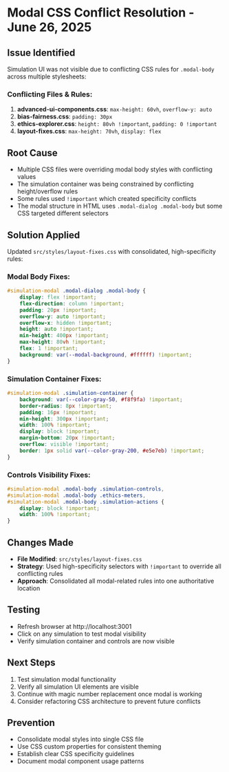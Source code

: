 # Modal CSS Conflict Resolution - June 26, 2025

## Issue Identified
Simulation UI was not visible due to conflicting CSS rules for `.modal-body` across multiple stylesheets:

### Conflicting Files & Rules:
1. **advanced-ui-components.css**: `max-height: 60vh`, `overflow-y: auto`
2. **bias-fairness.css**: `padding: 30px` 
3. **ethics-explorer.css**: `height: 80vh !important`, `padding: 0 !important`
4. **layout-fixes.css**: `max-height: 70vh`, `display: flex`

## Root Cause
- Multiple CSS files were overriding modal body styles with conflicting values
- The simulation container was being constrained by conflicting height/overflow rules
- Some rules used `!important` which created specificity conflicts
- The modal structure in HTML uses `.modal-dialog .modal-body` but some CSS targeted different selectors

## Solution Applied
Updated `src/styles/layout-fixes.css` with consolidated, high-specificity rules:

### Modal Body Fixes:
```css
#simulation-modal .modal-dialog .modal-body {
    display: flex !important;
    flex-direction: column !important;
    padding: 20px !important;
    overflow-y: auto !important;
    overflow-x: hidden !important;
    height: auto !important;
    min-height: 400px !important;
    max-height: 80vh !important;
    flex: 1 !important;
    background: var(--modal-background, #ffffff) !important;
}
```

### Simulation Container Fixes:
```css
#simulation-modal .simulation-container {
    background: var(--color-gray-50, #f8f9fa) !important;
    border-radius: 8px !important;
    padding: 16px !important;
    min-height: 300px !important;
    width: 100% !important;
    display: block !important;
    margin-bottom: 20px !important;
    overflow: visible !important;
    border: 1px solid var(--color-gray-200, #e5e7eb) !important;
}
```

### Controls Visibility Fixes:
```css
#simulation-modal .modal-body .simulation-controls,
#simulation-modal .modal-body .ethics-meters,
#simulation-modal .modal-body .simulation-actions {
    display: block !important;
    width: 100% !important;
}
```

## Changes Made
- **File Modified**: `src/styles/layout-fixes.css`
- **Strategy**: Used high-specificity selectors with `!important` to override all conflicting rules
- **Approach**: Consolidated all modal-related rules into one authoritative location

## Testing
- Refresh browser at http://localhost:3001
- Click on any simulation to test modal visibility
- Verify simulation container and controls are now visible

## Next Steps
1. Test simulation modal functionality
2. Verify all simulation UI elements are visible
3. Continue with magic number replacement once modal is working
4. Consider refactoring CSS architecture to prevent future conflicts

## Prevention
- Consolidate modal styles into single CSS file
- Use CSS custom properties for consistent theming
- Establish clear CSS specificity guidelines
- Document modal component usage patterns
